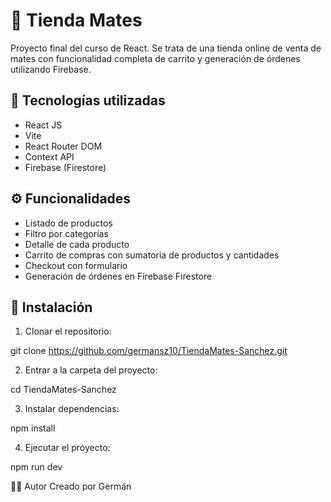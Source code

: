 # 🛒 Tienda Mates

Proyecto final del curso de React. Se trata de una tienda online de venta de mates con funcionalidad completa de carrito y generación de órdenes utilizando Firebase.

## 🚀 Tecnologías utilizadas

- React JS  
- Vite  
- React Router DOM  
- Context API  
- Firebase (Firestore)  

## ⚙️ Funcionalidades

- Listado de productos  
- Filtro por categorías  
- Detalle de cada producto  
- Carrito de compras con sumatoria de productos y cantidades  
- Checkout con formulario  
- Generación de órdenes en Firebase Firestore  

## 📁 Instalación

1. Clonar el repositorio:

git clone https://github.com/germansz10/TiendaMates-Sanchez.git

2. Entrar a la carpeta del proyecto:

cd TiendaMates-Sanchez

3. Instalar dependencias:

npm install

4. Ejecutar el proyecto:

npm run dev

👨‍💻 Autor
Creado por Germán
